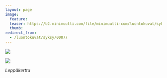 ```yaml
---
layout: page
image:
  feature:
  teaser: https://b2.minimuutti.com/file/minimuutti-com/luontokuvat/syksy/2/DS32062-245px.jpg
  thumb:
redirect_from:
  - /luontokuvat/syksy/00077
---
```


![](https://b2.minimuutti.com/file/minimuutti-com/luontokuvat/syksy/2/DS32062-800px.jpg)

![](https://b2.minimuutti.com/file/minimuutti-com/luontokuvat/syksy/2/DS33524-800px.jpg)

*Leppäkerttu*
